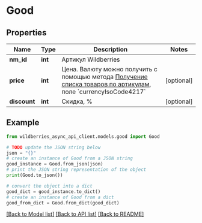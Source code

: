# Good


## Properties

Name | Type | Description | Notes
------------ | ------------- | ------------- | -------------
**nm_id** | **int** | Артикул Wildberries | 
**price** | **int** | Цена. Валюту можно получить с помощью метода [Получение списка товаров по артикулам](./#tag/Spiski-tovarov/paths/~1api~1v2~1list~1goods~1filter/get), поле &#x60;currencyIsoCode4217&#x60; | [optional] 
**discount** | **int** | Скидка, % | [optional] 

## Example

```python
from wildberries_async_api_client.models.good import Good

# TODO update the JSON string below
json = "{}"
# create an instance of Good from a JSON string
good_instance = Good.from_json(json)
# print the JSON string representation of the object
print(Good.to_json())

# convert the object into a dict
good_dict = good_instance.to_dict()
# create an instance of Good from a dict
good_from_dict = Good.from_dict(good_dict)
```
[[Back to Model list]](../README.md#documentation-for-models) [[Back to API list]](../README.md#documentation-for-api-endpoints) [[Back to README]](../README.md)


